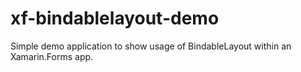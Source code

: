 # xf-bindablelayout-demo
Simple demo application to show usage of BindableLayout within an Xamarin.Forms app.
